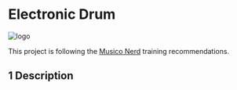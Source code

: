 # Electronic Drum

<img src="https://user-images.githubusercontent.com/000.png" alt="logo" style="zoom:100%;" />

This project is following the [Musico Nerd](https://www.musiconerd.com/) training recommendations.

## 1 Description

